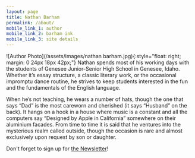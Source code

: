 ```yaml
---
layout: page
title: Nathan Barham
permalink: /about/
mobile_link_1: author
mobile_link_2: barham ink
mobile_link_3: site details
---
```


![Author Photo](/assets/images/nathan barham.jpg){:style="float: right; margin: 0 24px 18px 42px;"}
Nathan spends most of his working days with the students of Genesee Junior-Senior High School in Genesee, Idaho. Whether it’s essay structure, a classic literary work, or the occasional impromptu dance routine, he strives to keep students interested in the fun and the fundamentals of the English language.

When he’s not teaching, he wears a number of hats, though the one that says “Dad” is the most careworn and cherished (it says “Husband” on the back). It hangs on a hook in a house where music is a constant and all the computers say “Designed by Apple in California” somewhere on their aluminium facades. From time to time it is said that he ventures into the mysterious realm called outside, though the occasion is rare and almost exclusively upon request by son or daughter.

Don't forget to sign up for [the Newsletter][1]!

[1]:	/newsletter/

